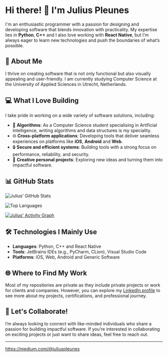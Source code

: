 # Hi there! 👋 I'm Julius Pleunes  

I'm an enthusiastic programmer with a passion for designing and developing software that blends innovation with practicality. My expertise lies in **Python**, **C++** and I also love working with **React Native**, but I’m always eager to learn new technologies and push the boundaries of what’s possible.  

## 🌟 About Me  
I thrive on creating software that is not only functional but also visually appealing and user-friendly. I am currently studying Computer Science at the University of Applied Sciences in Utrecht, Netherlands.

## 💻 What I Love Building  
I take pride in working on a wide variety of software solutions, including:  
- 🤖 **Algorithms**: As a Computer Science student specialising in Artificial Intelligence, writing algorithms and data structures is my speciality.
- 🌐 **Cross-platform applications**: Developing tools that deliver seamless experiences on platforms like **iOS**, **Android** and **Web**.   
- 🔒 **Secure and efficient systems**: Building tools with a strong focus on performance, reliability, and security.    
- 🌟 **Creative personal projects**: Exploring new ideas and turning them into impactful software.


## 📊 GitHub Stats  

![Julius' GitHub Stats](https://github-readme-stats.vercel.app/api?username=juliuspleunes4&show_icons=true&theme=tokyonight&cache_seconds=60)  

![Top Languages](https://github-readme-stats.vercel.app/api/top-langs/?username=juliuspleunes4&layout=compact&theme=tokyonight&cache_seconds=60)  

[![Julius' Activity Graph](https://github-readme-activity-graph.vercel.app/graph?username=juliuspleunes4&theme=tokyo-night)](https://github.com/juliuspleunes4&cache_seconds=60)


## 🛠️ Technologies I Mainly Use  
- **Languages**: Python, C++ and React Native 
- **Tools**: JetBrains IDEs (e.g., PyCharm, CLion), Visual Studio Code
- **Platforms**: iOS, Web, Android and Generic Software 

## 🌐 Where to Find My Work  
Most of my repositories are private as they include private projects or work for clients and companies. However, you can explore my [LinkedIn profile](https://www.linkedin.com/in/juliuspleunes) to see more about my projects, certifications, and professional journey.  

## 🚀 Let's Collaborate!  
I’m always looking to connect with like-minded individuals who share a passion for building impactful software. If you’re interested in collaborating on exciting projects or just want to share ideas, feel free to reach out.  

---
https://medium.com/@juliuspleunes

